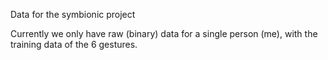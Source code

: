 Data for the symbionic project

Currently we only have raw (binary) data for a single person (me), with the training data of the 6 gestures.
